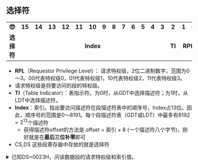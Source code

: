 ## 选择符

<table>
<tr>
    <td colspan="1" align=center><b> 😎 </b></td>
    <td colspan="1" align=center><b> 15 </b></td>
    <td colspan="1" align=center><b> 14 </b></td>
    <td colspan="1" align=center><b> 13 </b></td>
    <td colspan="1" align=center><b> 12 </b></td>
    <td colspan="1" align=center><b> 11 </b></td>
    <td colspan="1" align=center><b> 10 </b></td>
    <td colspan="1" align=center><b> 9 </b></td>
    <td colspan="1" align=center><b> 8 </b></td>
    <td colspan="1" align=center><b> 7 </b></td>
    <td colspan="1" align=center><b> 6 </b></td>
    <td colspan="1" align=center><b> 5 </b></td>
    <td colspan="1" align=center><b> 4 </b></td>
    <td colspan="1" align=center><b> 3 </b></td>
    <td colspan="1" align=center><b> 2 </b></td>
    <td colspan="1" align=center><b> 1 </b></td>
    <td colspan="1" align=center><b> 0 </b></td>
</tr>
<tr>
    <td colspan="1" align=center><b>  选择符 </b></td>
    <td colspan="13" align=center><b> Index </b></td>
    <td colspan="1" align=center><b> TI </b></td>
    <td colspan="2" align=center><b> RPL </b></td>
</tr>
</table>

- **RPL**（Requestor Privilege Level）： 请求特权级，2位二进制数字，范围为0～3。00代表特权级0，01代表特权级1，10代表特权级2，11代表特权级3。
- 请求特权级是将要访问的段的特权级。
- **TI**（Table Indicator）：表指示符。为0时，从GDT中选择描述符；为1时，从LDT中选择描述符。
- **Index**：索引。指出要访问描述符在段描述符表中的顺序号，Index占13位。因此，顺序号的范围是0～8191。每个段描述符表（GDT或LDT）中最多有$8192=2^{13}$个描述符
  - 获得描述符offset的方法是 offset = 索引 × 8 (一个描述符八个字节)，刚好就是在**最后三位补零**即可
- CS,DS 这些段寄存器中存放的就是选择符

<details>
<summary>
已知DS=0023H，问该数据段的请求特权级和索引值。
</summary>
解答

- DS = <font color=red>0000 0000 0010 0</font><font color=green>0</font><font color=blue>11</font>b，
- 故：Index=0 0000 0000 0100b=4，TI=0，RPL=11b=3。
- 因此请求特权级为3，索引值为4
</details>